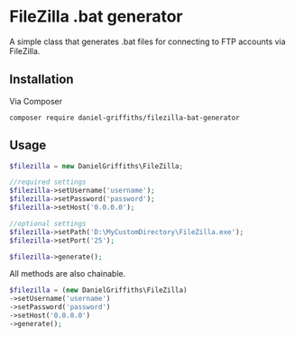 # FileZilla .bat generator

A simple class that generates .bat files for connecting to FTP accounts via FileZilla.

## Installation

Via Composer

```
composer require daniel-griffiths/filezilla-bat-generator
```


## Usage

```PHP
$filezilla = new DanielGriffiths\FileZilla;

//required settings
$filezilla->setUsername('username');
$filezilla->setPassword('password');
$filezilla->setHost('0.0.0.0');

//optional settings
$filezilla->setPath('D:\MyCustomDirectory\FileZilla.exe');
$filezilla->setPort('25');

$filezilla->generate();
```

All methods are also chainable.

```PHP
$filezilla = (new DanielGriffiths\FileZilla)
->setUsername('username')
->setPassword('password')
->setHost('0.0.0.0')
->generate();

```
